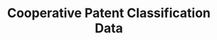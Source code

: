---
bigquery: https://console.cloud.google.com/bigquery?p=patents-public-data&d=cpc&page=dataset
citation: '“Cooperative Patent Classification” by the EPO and USPTO, for public use. '
contributors: EPO, USPTO
cost: None
description: Cooperative Patent Classification Data contains the scheme and definitions
  of the Cooperative Patent Classification system for classifying patent documents.
  The CPC is the result of a partnership between the EPO and the USPTO in their joint
  effort to develop a common, internationally compatible classification system for
  technical documents, in particular patent publications, which will be used by both
  offices in the patent granting process
documentation: https://www.cooperativepatentclassification.org/cpcSchemeAndDefinitions
last_edit: 04/06/2022, 20:43:38
location: https://www.cooperativepatentclassification.org/index
maintained_by: USPTO, EPO
schema_fields:
- residualReferences
- synonyms
- children
- residual_references
- level
- title_full
- not_allocatable
- ipc_concordant
- limitingReferences
- applicationReferences
- title_part
- titleFull
- additional_only
- ipcConcordant
- glossary
- dateRevised
- limiting_references
- informativeReferences
- notAllocatable
- status
- sizeCache
- parents
- titlePart
- symbol
- child_groups
- breakdownCode
- definition
- breakdown_code
- childGroups
- date_revised
- informative_references
- application_references
shortname: cooperative_patent_classification
tags:
- patents
- science
title: Cooperative Patent Classification Data
uuid: 984374a7-16e9-4b35-9445-458daceb01bf
---